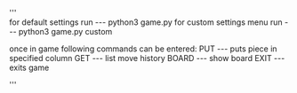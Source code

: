 
'''    
for default settings run     --- python3 game.py
for custom settings menu run --- python3 game.py custom

once in game following commands can be entered:
    PUT <column> --- puts piece in specified column
    GET          --- list move history
    BOARD        --- show board
    EXIT         --- exits game

'''